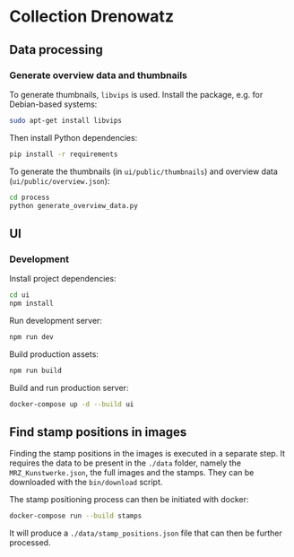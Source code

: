 # Collection Drenowatz

## Data processing

### Generate overview data and thumbnails

To generate thumbnails, `libvips` is used. Install the package, e.g. for Debian-based systems:

```bash
sudo apt-get install libvips
```

Then install Python dependencies:

```bash
pip install -r requirements
```

To generate the thumbnails (in `ui/public/thumbnails`) and overview data (`ui/public/overview.json`):

```bash
cd process
python generate_overview_data.py
```

## UI

### Development

Install project dependencies:

``` bash
cd ui
npm install
```

Run development server:

``` bash
npm run dev
```

Build production assets:

``` bash
npm run build
```

Build and run production server:

``` bash
docker-compose up -d --build ui
```

## Find stamp positions in images

Finding the stamp positions in the images is executed in a separate step.
It requires the data to be present in the `./data` folder, namely the `MRZ_Kunstwerke.json`, the full images and the stamps.
They can be downloaded with the `bin/download` script.

The stamp positioning process can then be initiated with docker:

``` bash
docker-compose run --build stamps
```

It will produce a `./data/stamp_positions.json` file that can then be further processed.
